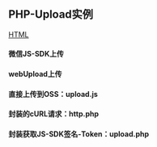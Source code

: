 ## PHP-Upload实例

[HTML](baidu.com 'HTML')

#### 微信JS-SDK上传

#### webUpload上传

#### 直接上传到OSS：upload.js

#### 封装的cURL请求：http.php

#### 封装获取JS-SDK签名-Token：upload.php
